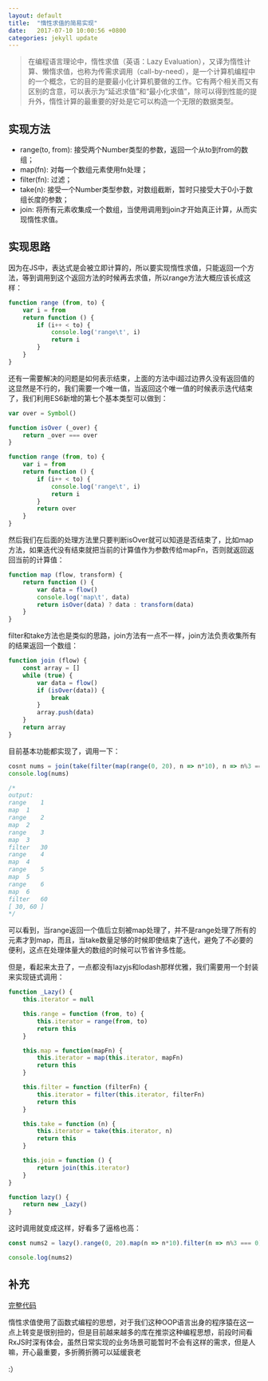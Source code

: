 ```yaml
---
layout: default
title:  "惰性求值的简易实现"
date:   2017-07-10 10:00:56 +0800
categories: jekyll update
---
```


>在编程语言理论中，惰性求值（英语：Lazy Evaluation），又译为惰性计算、懒惰求值，也称为传需求调用（call-by-need），是一个计算机编程中的一个概念，它的目的是要最小化计算机要做的工作。它有两个相关而又有区别的含意，可以表示为“延迟求值”和“最小化求值”，除可以得到性能的提升外，惰性计算的最重要的好处是它可以构造一个无限的数据类型。

## 实现方法

* range(to, from): 接受两个Number类型的参数，返回一个从to到from的数组；
* map(fn): 对每一个数组元素使用fn处理；
* filter(fn): 过滤；
* take(n): 接受一个Number类型参数，对数组截断，暂时只接受大于0小于数组长度的参数；
* join: 将所有元素收集成一个数组，当使用调用到join才开始真正计算，从而实现惰性求值。

## 实现思路

因为在JS中，表达式是会被立即计算的，所以要实现惰性求值，只能返回一个方法，等到调用到这个返回方法的时候再去求值，所以range方法大概应该长成这样：
```javascript
function range (from, to) {
    var i = from
    return function () {
        if (i++ < to) {
            console.log('range\t', i)
            return i
        }
    }
}
```
还有一需要解决的问题是如何表示结束，上面的方法中i超过边界久没有返回值的这显然是不行的，我们需要一个唯一值，当返回这个唯一值的时候表示迭代结束了，我们利用ES6新增的第七个基本类型可以做到：
```javascript
var over = Symbol()

function isOver (_over) {
    return _over === over
}

function range (from, to) {
    var i = from
    return function () {
        if (i++ < to) {
            console.log('range\t', i)
            return i
        }
        return over
    }
}
```
然后我们在后面的处理方法里只要判断isOver就可以知道是否结束了，比如map方法，如果迭代没有结束就把当前的计算值作为参数传给mapFn，否则就返回返回当前的计算值：
```javascript
function map (flow, transform) {
    return function () {
        var data = flow()
        console.log('map\t', data)
        return isOver(data) ? data : transform(data)
    }
}
```
filter和take方法也是类似的思路，join方法有一点不一样，join方法负责收集所有的结果返回一个数组：
```javascript
function join (flow) {
    const array = []
    while (true) {
        var data = flow()
        if (isOver(data)) {
            break
        }
        array.push(data)
    }
    return array
}
```
目前基本功能都实现了，调用一下：
```javascript
cosnt nums = join(take(filter(map(range(0, 20), n => n*10), n => n%3 === 0), 2))
console.log(nums)

/*
output:
range	 1
map	 1
range	 2
map	 2
range	 3
map	 3
filter	 30
range	 4
map	 4
range	 5
map	 5
range	 6
map	 6
filter	 60
[ 30, 60 ]
*/
```
可以看到，当range返回一个值后立刻被map处理了，并不是range处理了所有的元素才到map，而且，当take数量足够的时候即使结束了迭代，避免了不必要的便利，这点在处理体量大的数组的时候可以节省许多性能。

但是，看起来太丑了，一点都没有lazyjs和lodash那样优雅，我们需要用一个封装来实现链式调用：
```javascript
function _Lazy() {
    this.iterator = null

    this.range = function (from, to) {
        this.iterator = range(from, to)
        return this
    }

    this.map = function(mapFn) {
        this.iterator = map(this.iterator, mapFn)
        return this
    }

    this.filter = function (filterFn) {
        this.iterator = filter(this.iterator, filterFn)
        return this
    }

    this.take = function (n) {
        this.iterator = take(this.iterator, n)
        return this
    }

    this.join = function () {
        return join(this.iterator)
    }
}

function lazy() {
    return new _Lazy()
}
```
这时调用就变成这样，好看多了逼格也高：
```javascript
const nums2 = lazy().range(0, 20).map(n => n*10).filter(n => n%3 === 0).take(2).join()

console.log(nums2)
```

## 补充

[完整代码](https://gist.github.com/Adamwu1992/a2499710ea260a0a669c630fba5ad79a)

惰性求值使用了函数式编程的思想，对于我们这种OOP语言出身的程序猿在这一点上转变是很别扭的，但是目前越来越多的库在推崇这种编程思想，前段时间看RxJS时深有体会，虽然日常实现的业务场景可能暂时不会有这样的需求，但是人嘛，开心最重要，多折腾折腾可以延缓衰老

:）





